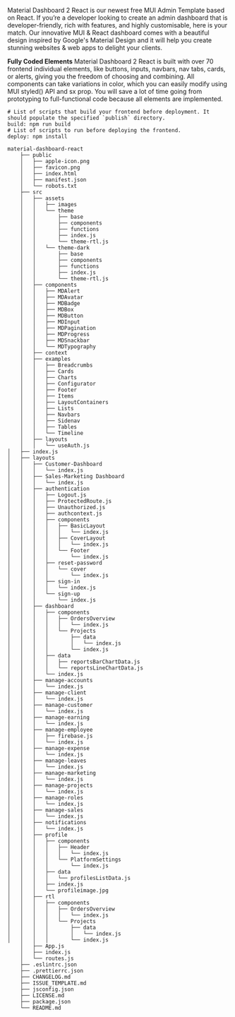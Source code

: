 Material Dashboard 2 React is our newest free MUI Admin Template based on React. If you’re a developer looking to create an admin dashboard that is developer-friendly, rich with features, and highly customisable, here is your match. Our innovative MUI & React dashboard comes with a beautiful design inspired by Google's Material Design and it will help you create stunning websites & web apps to delight your clients.

**Fully Coded Elements**
Material Dashboard 2 React is built with over 70 frontend individual elements, like buttons, inputs, navbars, nav tabs, cards, or alerts, giving you the freedom of choosing and combining. All components can take variations in color, which you can easily modify using MUI styled() API and sx prop. You will save a lot of time going from prototyping to full-functional code because all elements are implemented.

    # List of scripts that build your frontend before deployment. It should populate the specified `publish` directory.
    build: npm run build
    # List of scripts to run before deploying the frontend.
    deploy: npm install

```
material-dashboard-react
    ├── public
    │   ├── apple-icon.png
    │   ├── favicon.png
    │   ├── index.html
    │   ├── manifest.json
    │   └── robots.txt
    ├── src
    │   ├── assets
    │   │   ├── images
    │   │   └── theme
    │   │       ├── base
    │   │       ├── components
    │   │       ├── functions
    │   │       ├── index.js
    │   │       └── theme-rtl.js
    │   │   └── theme-dark
    │   │       ├── base
    │   │       ├── components
    │   │       ├── functions
    │   │       ├── index.js
    │   │       └── theme-rtl.js
    │   ├── components
    │   │   ├── MDAlert
    │   │   ├── MDAvatar
    │   │   ├── MDBadge
    │   │   ├── MDBox
    │   │   ├── MDButton
    │   │   ├── MDInput
    │   │   ├── MDPagination
    │   │   ├── MDProgress
    │   │   ├── MDSnackbar
    │   │   └── MDTypography
    │   ├── context
    │   ├── examples
    │   │   ├── Breadcrumbs
    │   │   ├── Cards
    │   │   ├── Charts
    │   │   ├── Configurator
    │   │   ├── Footer
    │   │   ├── Items
    │   │   ├── LayoutContainers
    │   │   ├── Lists
    │   │   ├── Navbars
    │   │   ├── Sidenav
    │   │   ├── Tables
    │   │   └── Timeline
    │   ├── layouts
    │   │   └── useAuth.js
│   ├── index.js
│   ├── layouts
│   │   ├── Customer-Dashboard
│   │   │   └── index.js
│   │   ├── Sales-Marketing Dashboard
│   │   │   └── index.js
│   │   ├── authentication
│   │   │   ├── Logout.js
│   │   │   ├── ProtectedRoute.js
│   │   │   ├── Unauthorized.js
│   │   │   ├── authcontext.js
│   │   │   ├── components
│   │   │   │   ├── BasicLayout
│   │   │   │   │   └── index.js
│   │   │   │   ├── CoverLayout
│   │   │   │   │   └── index.js
│   │   │   │   └── Footer
│   │   │   │       └── index.js
│   │   │   ├── reset-password
│   │   │   │   └── cover
│   │   │   │       └── index.js
│   │   │   ├── sign-in
│   │   │   │   └── index.js
│   │   │   └── sign-up
│   │   │       └── index.js
│   │   ├── dashboard
│   │   │   ├── components
│   │   │   │   ├── OrdersOverview
│   │   │   │   │   └── index.js
│   │   │   │   └── Projects
│   │   │   │       ├── data
│   │   │   │       │   └── index.js
│   │   │   │       └── index.js
│   │   │   ├── data
│   │   │   │   ├── reportsBarChartData.js
│   │   │   │   └── reportsLineChartData.js
│   │   │   └── index.js
│   │   ├── manage-accounts
│   │   │   └── index.js
│   │   ├── manage-client
│   │   │   └── index.js
│   │   ├── manage-customer
│   │   │   └── index.js
│   │   ├── manage-earning
│   │   │   └── index.js
│   │   ├── manage-employee
│   │   │   ├── firebase.js
│   │   │   └── index.js
│   │   ├── manage-expense
│   │   │   └── index.js
│   │   ├── manage-leaves
│   │   │   └── index.js
│   │   ├── manage-marketing
│   │   │   └── index.js
│   │   ├── manage-projects
│   │   │   └── index.js
│   │   ├── manage-roles
│   │   │   └── index.js
│   │   ├── manage-sales
│   │   │   └── index.js
│   │   ├── notifications
│   │   │   └── index.js
│   │   ├── profile
│   │   │   ├── components
│   │   │   │   ├── Header
│   │   │   │   │   └── index.js
│   │   │   │   └── PlatformSettings
│   │   │   │       └── index.js
│   │   │   ├── data
│   │   │   │   └── profilesListData.js
│   │   │   ├── index.js
│   │   │   └── profileimage.jpg
│   │   ├── rtl
│   │   │   ├── components
│   │   │   │   ├── OrdersOverview
│   │   │   │   │   └── index.js
│   │   │   │   └── Projects
│   │   │   │       ├── data
│   │   │   │       │   └── index.js
│   │   │   │       └── index.js
    │   ├── App.js
    │   ├── index.js
    │   └── routes.js
    ├── .eslintrc.json
    ├── .prettierrc.json
    ├── CHANGELOG.md
    ├── ISSUE_TEMPLATE.md
    ├── jsconfig.json
    ├── LICENSE.md
    ├── package.json
    └── README.md
```
